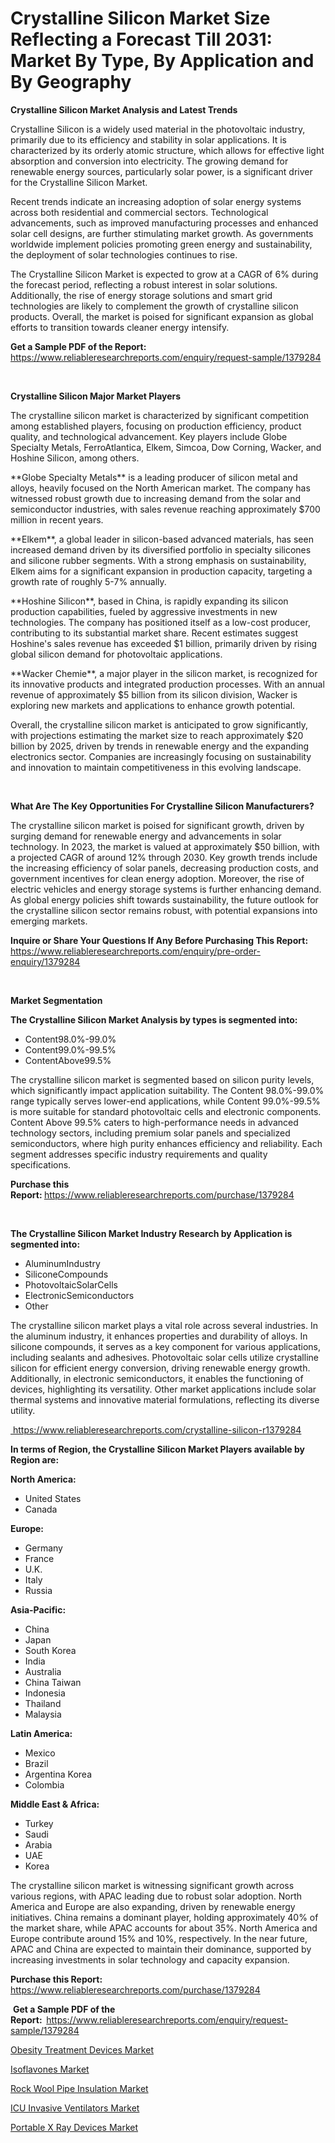 <p><h1>Crystalline Silicon Market Size Reflecting a Forecast Till 2031: Market By Type, By Application and By Geography</h1></p><p><strong>Crystalline Silicon Market Analysis and Latest Trends</strong></p>
<p><p>Crystalline Silicon is a widely used material in the photovoltaic industry, primarily due to its efficiency and stability in solar applications. It is characterized by its orderly atomic structure, which allows for effective light absorption and conversion into electricity. The growing demand for renewable energy sources, particularly solar power, is a significant driver for the Crystalline Silicon Market. </p><p>Recent trends indicate an increasing adoption of solar energy systems across both residential and commercial sectors. Technological advancements, such as improved manufacturing processes and enhanced solar cell designs, are further stimulating market growth. As governments worldwide implement policies promoting green energy and sustainability, the deployment of solar technologies continues to rise. </p><p>The Crystalline Silicon Market is expected to grow at a CAGR of 6% during the forecast period, reflecting a robust interest in solar solutions. Additionally, the rise of energy storage solutions and smart grid technologies are likely to complement the growth of crystalline silicon products. Overall, the market is poised for significant expansion as global efforts to transition towards cleaner energy intensify.</p></p>
<p><strong>Get a Sample PDF of the Report:&nbsp;</strong> <a href="https://www.reliableresearchreports.com/enquiry/request-sample/1379284?utm_campaign=117&utm_medium=2&utm_source=Github&utm_content=ia&utm_term=07112024&utm_id=crystalline-silicon">https://www.reliableresearchreports.com/enquiry/request-sample/1379284</a></p>
<p>&nbsp;</p>
<p><strong>Crystalline Silicon Major Market Players</strong></p>
<p><p>The crystalline silicon market is characterized by significant competition among established players, focusing on production efficiency, product quality, and technological advancement. Key players include Globe Specialty Metals, FerroAtlantica, Elkem, Simcoa, Dow Corning, Wacker, and Hoshine Silicon, among others.</p><p>**Globe Specialty Metals** is a leading producer of silicon metal and alloys, heavily focused on the North American market. The company has witnessed robust growth due to increasing demand from the solar and semiconductor industries, with sales revenue reaching approximately $700 million in recent years.</p><p>**Elkem**, a global leader in silicon-based advanced materials, has seen increased demand driven by its diversified portfolio in specialty silicones and silicone rubber segments. With a strong emphasis on sustainability, Elkem aims for a significant expansion in production capacity, targeting a growth rate of roughly 5-7% annually.</p><p>**Hoshine Silicon**, based in China, is rapidly expanding its silicon production capabilities, fueled by aggressive investments in new technologies. The company has positioned itself as a low-cost producer, contributing to its substantial market share. Recent estimates suggest Hoshine's sales revenue has exceeded $1 billion, primarily driven by rising global silicon demand for photovoltaic applications.</p><p>**Wacker Chemie**, a major player in the silicon market, is recognized for its innovative products and integrated production processes. With an annual revenue of approximately $5 billion from its silicon division, Wacker is exploring new markets and applications to enhance growth potential.</p><p>Overall, the crystalline silicon market is anticipated to grow significantly, with projections estimating the market size to reach approximately $20 billion by 2025, driven by trends in renewable energy and the expanding electronics sector. Companies are increasingly focusing on sustainability and innovation to maintain competitiveness in this evolving landscape.</p></p>
<p>&nbsp;</p>
<p><strong>What Are The Key Opportunities For Crystalline Silicon Manufacturers?</strong></p>
<p><p>The crystalline silicon market is poised for significant growth, driven by surging demand for renewable energy and advancements in solar technology. In 2023, the market is valued at approximately $50 billion, with a projected CAGR of around 12% through 2030. Key growth trends include the increasing efficiency of solar panels, decreasing production costs, and government incentives for clean energy adoption. Moreover, the rise of electric vehicles and energy storage systems is further enhancing demand. As global energy policies shift towards sustainability, the future outlook for the crystalline silicon sector remains robust, with potential expansions into emerging markets.</p></p>
<p><strong>Inquire or Share Your Questions If Any Before Purchasing This Report:</strong> <a href="https://www.reliableresearchreports.com/enquiry/pre-order-enquiry/1379284?utm_campaign=117&utm_medium=2&utm_source=Github&utm_content=ia&utm_term=07112024&utm_id=crystalline-silicon">https://www.reliableresearchreports.com/enquiry/pre-order-enquiry/1379284</a></p>
<p>&nbsp;</p>
<p><strong>Market Segmentation</strong></p>
<p><strong>The Crystalline Silicon Market Analysis by types is segmented into:</strong></p>
<p><ul><li>Content98.0%-99.0%</li><li>Content99.0%-99.5%</li><li>ContentAbove99.5%</li></ul></p>
<p><p>The crystalline silicon market is segmented based on silicon purity levels, which significantly impact application suitability. The Content 98.0%-99.0% range typically serves lower-end applications, while Content 99.0%-99.5% is more suitable for standard photovoltaic cells and electronic components. Content Above 99.5% caters to high-performance needs in advanced technology sectors, including premium solar panels and specialized semiconductors, where high purity enhances efficiency and reliability. Each segment addresses specific industry requirements and quality specifications.</p></p>
<p><strong>Purchase this Report:&nbsp;</strong><a href="https://www.reliableresearchreports.com/purchase/1379284?utm_campaign=117&utm_medium=2&utm_source=Github&utm_content=ia&utm_term=07112024&utm_id=crystalline-silicon">https://www.reliableresearchreports.com/purchase/1379284</a></p>
<p>&nbsp;</p>
<p><strong>The Crystalline Silicon Market Industry Research by Application is segmented into:</strong></p>
<p><ul><li>AluminumIndustry</li><li>SiliconeCompounds</li><li>PhotovoltaicSolarCells</li><li>ElectronicSemiconductors</li><li>Other</li></ul></p>
<p><p>The crystalline silicon market plays a vital role across several industries. In the aluminum industry, it enhances properties and durability of alloys. In silicone compounds, it serves as a key component for various applications, including sealants and adhesives. Photovoltaic solar cells utilize crystalline silicon for efficient energy conversion, driving renewable energy growth. Additionally, in electronic semiconductors, it enables the functioning of devices, highlighting its versatility. Other market applications include solar thermal systems and innovative material formulations, reflecting its diverse utility.</p></p>
<p><a href="https://www.reliableresearchreports.com/crystalline-silicon-r1379284?utm_campaign=117&utm_medium=2&utm_source=Github&utm_content=ia&utm_term=07112024&utm_id=crystalline-silicon">&nbsp;https://www.reliableresearchreports.com/crystalline-silicon-r1379284</a></p>
<p><strong>In terms of Region, the Crystalline Silicon Market Players available by Region are:</strong></p>
<p>
    <p> <strong> North America: </strong>
        <ul>
            <li>United States</li>
            <li>Canada</li>
        </ul>
        </p> 
    <p> <strong> Europe: </strong>
        <ul>
            <li>Germany</li>
            <li>France</li>
            <li>U.K.</li>
            <li>Italy</li>
            <li>Russia</li>
        </ul>
        </p> 
    <p> <strong> Asia-Pacific: </strong>
        <ul>
            <li>China</li>
            <li>Japan</li>
            <li>South Korea</li>
            <li>India</li>
            <li>Australia</li>
            <li>China Taiwan</li>
            <li>Indonesia</li>
            <li>Thailand</li>
            <li>Malaysia</li>
        </ul>
        </p> 
    <p> <strong> Latin America: </strong>
        <ul>
            <li>Mexico</li>
            <li>Brazil</li>
            <li>Argentina Korea</li>
            <li>Colombia</li>
        </ul>
        </p> 
    <p> <strong> Middle East & Africa: </strong>
        <ul>
            <li>Turkey</li>
            <li>Saudi</li>
            <li>Arabia</li>
            <li>UAE</li>
            <li>Korea</li>
        </ul>
    </p>
    </p>
<p><p>The crystalline silicon market is witnessing significant growth across various regions, with APAC leading due to robust solar adoption. North America and Europe are also expanding, driven by renewable energy initiatives. China remains a dominant player, holding approximately 40% of the market share, while APAC accounts for about 35%. North America and Europe contribute around 15% and 10%, respectively. In the near future, APAC and China are expected to maintain their dominance, supported by increasing investments in solar technology and capacity expansion.</p></p>
<p><strong>Purchase this Report: </strong><a href="https://www.reliableresearchreports.com/purchase/1379284?utm_campaign=117&utm_medium=2&utm_source=Github&utm_content=ia&utm_term=07112024&utm_id=crystalline-silicon">https://www.reliableresearchreports.com/purchase/1379284</a></p>
<p>&nbsp;<strong>Get a Sample PDF of the Report:&nbsp;&nbsp;</strong><a href="https://www.reliableresearchreports.com/enquiry/request-sample/1379284?utm_campaign=117&utm_medium=2&utm_source=Github&utm_content=ia&utm_term=07112024&utm_id=crystalline-silicon">https://www.reliableresearchreports.com/enquiry/request-sample/1379284</a></p>
<p><strong></strong></p>
<p><p><a href="https://issuu.com/reportprime-2/docs/obesity-treatment-devices-market-si_fc8d944d2efce5?utm_campaign=117&utm_medium=2&utm_source=Github&utm_content=ia&utm_term=07112024&utm_id=crystalline-silicon">Obesity Treatment Devices Market</a></p><p><a href="https://github.com/AlisaRowe24/Market-Research-Report-List-1/blob/main/isoflavones-market.md?utm_campaign=117&utm_medium=2&utm_source=Github&utm_content=ia&utm_term=07112024&utm_id=crystalline-silicon">Isoflavones Market</a></p><p><a href="https://github.com/fannklhimesu/Market-Research-Report-List-1/blob/main/rock-wool-pipe-insulation-market.md?utm_campaign=117&utm_medium=2&utm_source=Github&utm_content=ia&utm_term=07112024&utm_id=crystalline-silicon">Rock Wool Pipe Insulation Market</a></p><p><a href="https://issuu.com/reportprime-2/docs/icu-invasive-ventilators-market-siz_aa4f1c6a48d0fc?utm_campaign=117&utm_medium=2&utm_source=Github&utm_content=ia&utm_term=07112024&utm_id=crystalline-silicon">ICU Invasive Ventilators Market</a></p><p><a href="https://issuu.com/reportprime-2/docs/portable-x-ray-devices-market-size-_443a1c9d847b40?utm_campaign=117&utm_medium=2&utm_source=Github&utm_content=ia&utm_term=07112024&utm_id=crystalline-silicon">Portable X Ray Devices Market</a></p></p>